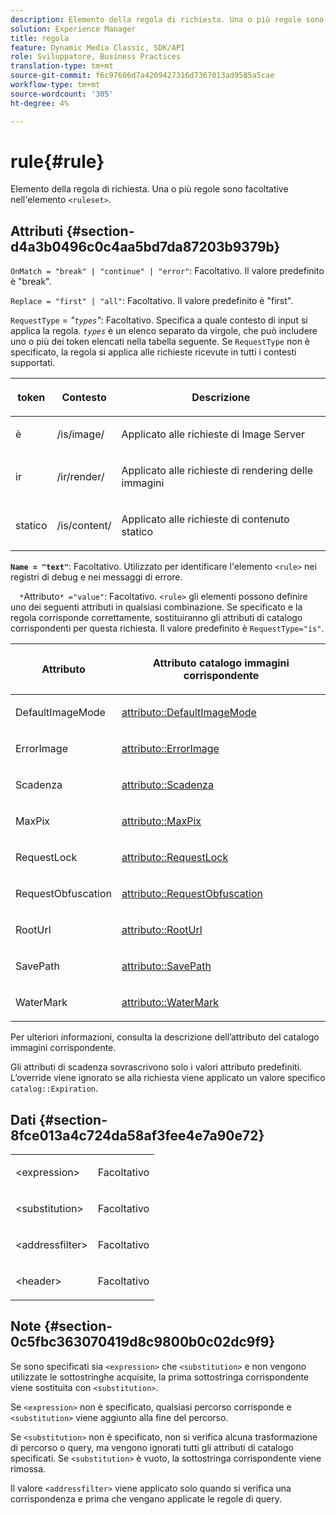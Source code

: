 ```yaml
---
description: Elemento della regola di richiesta. Una o più regole sono facoltative nell'elemento <ruleset> .
solution: Experience Manager
title: regola
feature: Dynamic Media Classic, SDK/API
role: Sviluppatore, Business Practices
translation-type: tm+mt
source-git-commit: f6c97606d7a4209427316d7367013ad9585a5cae
workflow-type: tm+mt
source-wordcount: '305'
ht-degree: 4%

---
```



# rule{#rule}

Elemento della regola di richiesta. Una o più regole sono facoltative nell&#39;elemento `<ruleset>`.

## Attributi {#section-d4a3b0496c0c4aa5bd7da87203b9379b}

`OnMatch = "break" | "continue" | "error"`: Facoltativo. Il valore predefinito è &quot;break&quot;.

`Replace = "first" | "all"`: Facoltativo. Il valore predefinito è &quot;first&quot;.

`RequestType` =  *&quot;`types`&quot;*: Facoltativo. Specifica a quale contesto di input si applica la regola. *`types`* è un elenco separato da virgole, che può includere uno o più dei token elencati nella tabella seguente. Se `RequestType` non è specificato, la regola si applica alle richieste ricevute in tutti i contesti supportati.

<table id="table_4935E1ED03624DA6AF3F8DC9AAA10237"> 
 <thead> 
  <tr> 
   <th class="entry"> <p><b>token</b> </p> </th> 
   <th class="entry"> <p><b>Contesto</b> </p> </th> 
   <th class="entry"> <p><b>Descrizione</b> </p> </th> 
  </tr> 
 </thead>
 <tbody> 
  <tr> 
   <td> <p> <span class="codeph"> è</span> </p> </td> 
   <td> <p> <span class="filepath"> /is/image/</span> </p> </td> 
   <td> <p>Applicato alle richieste di Image Server </p> </td> 
  </tr> 
  <tr> 
   <td> <p> <span class="codeph"> ir</span> </p> </td> 
   <td> <p> <span class="filepath"> /ir/render/</span> </p> </td> 
   <td> <p>Applicato alle richieste di rendering delle immagini </p> </td> 
  </tr> 
  <tr> 
   <td> <p> <span class="codeph"> statico</span> </p> </td> 
   <td> <p> <span class="filepath"> /is/content/</span> </p> </td> 
   <td> <p>Applicato alle richieste di contenuto statico </p> </td> 
  </tr> 
 </tbody> 
</table>

**`Name = "text"`**: Facoltativo. Utilizzato per identificare l&#39;elemento `<rule>` nei registri di debug e nei messaggi di errore.

`  *`Attributo`* ="value"`: Facoltativo. `<rule>` gli elementi possono definire uno dei seguenti attributi in qualsiasi combinazione. Se specificato e la regola corrisponde correttamente, sostituiranno gli attributi di catalogo corrispondenti per questa richiesta. Il valore predefinito è `RequestType="is"`.

<table id="table_67AED5BEADDF4DAC99B5EF46438C1ABC"> 
 <thead> 
  <tr> 
   <th class="entry"> <b> <span class="varname"> Attributo  </span> </b> </th> 
   <th class="entry"> <p>Attributo catalogo immagini corrispondente </p> </th> 
  </tr> 
 </thead>
 <tbody> 
  <tr> 
   <td> <p> <span class="codeph"> DefaultImageMode</span> </p> </td> 
   <td> <p><a href="../../../../../is-api/image-catalog/image-serving-api-ref/c-image-catalog-reference/c-attributes-reference/r-defaultimagemode.md#reference-8a996af162f84e46bbe9e6e0d4e26782" type="reference" format="dita" scope="local"> attributo::DefaultImageMode</a> </p> </td> 
  </tr> 
  <tr> 
   <td> <p> <span class="codeph"> ErrorImage</span> </p> </td> 
   <td> <p><a href="../../../../../is-api/image-catalog/image-serving-api-ref/c-image-catalog-reference/c-attributes-reference/r-errorimage.md#reference-c494d5d8b2584fe3800f35baabd0292c" type="reference" format="dita" scope="local"> attributo::ErrorImage</a> </p> </td> 
  </tr> 
  <tr> 
   <td> <p> <span class="codeph"> Scadenza</span> </p> </td> 
   <td> <p> <a href="../../../../../is-api/image-catalog/image-serving-api-ref/c-image-catalog-reference/c-attributes-reference/r-expiration.md#reference-a0bf4686425d4e00b8014c4950fb62b7" type="reference" format="dita" scope="local"> attributo::Scadenza</a> </p> </td> 
  </tr> 
  <tr> 
   <td> <p> <span class="codeph"> MaxPix</span> </p> </td> 
   <td> <p><a href="../../../../../is-api/image-catalog/image-serving-api-ref/c-image-catalog-reference/c-attributes-reference/r-maxpix.md#reference-e167d396ac794079ba8b5e6eb16eeda5" type="reference" format="dita" scope="local"> attributo::MaxPix  </a> </p> </td> 
  </tr> 
  <tr> 
   <td> <p> <span class="codeph"> RequestLock</span> </p> </td> 
   <td> <p> <a href="../../../../../is-api/image-catalog/image-serving-api-ref/c-image-catalog-reference/c-attributes-reference/r-requestlock.md#reference-8bbe2f581be847d3b9fa123e8e5e94b0" type="reference" format="dita" scope="local"> attributo::RequestLock</a> </p> </td> 
  </tr> 
  <tr> 
   <td> <p> <span class="codeph"> RequestObfuscation</span> </p> </td> 
   <td> <p> <a href="../../../../../is-api/image-catalog/image-serving-api-ref/c-image-catalog-reference/c-attributes-reference/r-requestobfuscation.md#reference-730a3330253343f893419ebd52baf0bd" type="reference" format="dita" scope="local"> attributo::RequestObfuscation</a> </p> </td> 
  </tr> 
  <tr> 
   <td> <p> <span class="codeph"> RootUrl</span> </p> </td> 
   <td> <p> <a href="../../../../../is-api/image-catalog/image-serving-api-ref/c-image-catalog-reference/c-attributes-reference/r-rooturl.md#reference-3b0e43881020409cbe642366913cf137" type="reference" format="dita" scope="local"> attributo::RootUrl</a> </p> </td> 
  </tr> 
  <tr> 
   <td> <p> <span class="codeph"> SavePath</span> </p> </td> 
   <td> <p> <a href="../../../../../is-api/image-catalog/image-serving-api-ref/c-image-catalog-reference/c-attributes-reference/r-savepath.md#reference-9c4686dc153b41d8a0751cde83615432" type="reference" format="dita" scope="local"> attributo::SavePath</a> </p> </td> 
  </tr> 
  <tr> 
   <td> <p> <span class="codeph"> WaterMark</span> </p> </td> 
   <td> <p><a href="../../../../../is-api/image-catalog/image-serving-api-ref/c-image-catalog-reference/c-attributes-reference/r-watermark.md#reference-942b50acb2dd43a5ae498dc41ea9ac9b" type="reference" format="dita" scope="local"> attributo::WaterMark</a> </p> </td> 
  </tr> 
 </tbody> 
</table>

Per ulteriori informazioni, consulta la descrizione dell’attributo del catalogo immagini corrispondente.

Gli attributi di scadenza sovrascrivono solo i valori attributo predefiniti. L’override viene ignorato se alla richiesta viene applicato un valore specifico `catalog::Expiration`.

## Dati {#section-8fce013a4c724da58af3fee4e7a90e72}

<table id="simpletable_4F1C03671DA942A3A332B2C686A63C52"> 
 <tr class="strow"> 
  <td class="stentry"> <p><span class="codeph"> &lt;expression&gt;</span> </p></td> 
  <td class="stentry"> <p>Facoltativo </p></td> 
 </tr> 
 <tr class="strow"> 
  <td class="stentry"> <p><span class="codeph"> &lt;substitution&gt;</span> </p></td> 
  <td class="stentry"> <p>Facoltativo </p></td> 
 </tr> 
 <tr class="strow"> 
  <td class="stentry"> <p><span class="codeph"> &lt;addressfilter&gt;</span> </p></td> 
  <td class="stentry"> <p>Facoltativo </p></td> 
 </tr> 
 <tr class="strow"> 
  <td class="stentry"> <p><span class="codeph"> &lt;header&gt;</span> </p></td> 
  <td class="stentry"> <p>Facoltativo </p></td> 
 </tr> 
</table>

## Note {#section-0c5fbc363070419d8c9800b0c02dc9f9}

Se sono specificati sia `<expression>` che `<substitution>` e non vengono utilizzate le sottostringhe acquisite, la prima sottostringa corrispondente viene sostituita con `<substitution>`.

Se `<expression>` non è specificato, qualsiasi percorso corrisponde e `<substitution>` viene aggiunto alla fine del percorso.

Se `<substitution>` non è specificato, non si verifica alcuna trasformazione di percorso o query, ma vengono ignorati tutti gli attributi di catalogo specificati. Se `<substitution>` è vuoto, la sottostringa corrispondente viene rimossa.

Il valore `<addressfilter>` viene applicato solo quando si verifica una corrispondenza e prima che vengano applicate le regole di query.
